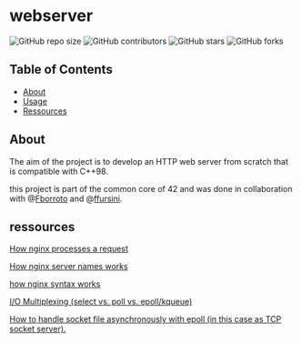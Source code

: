 # webserver

![GitHub repo size](https://img.shields.io/github/repo-size/redadoo/webserver)
![GitHub contributors](https://img.shields.io/github/contributors/redadoo/webserver)
![GitHub stars](https://img.shields.io/github/stars/redadoo/webserver?style=social)
![GitHub forks](https://img.shields.io/github/forks/redadoo/webserver?style=social)

## Table of Contents

- [About](#about)
- [Usage](#usage)
- [Ressources](#ressources)

## About

The aim of the project is to develop an HTTP web server from scratch that is compatible with C++98.

this project is part of the common core of 42 and was done in collaboration with @[Fborroto](https://github.com/Fborroto) and @[ffursini](https://github.com/ffursini).

## ressources

[How nginx processes a request](http://nginx.org/en/docs/http/request_processing.html)

[How nginx server names works](http://nginx.org/en/docs/http/server_names.html)

[how nginx syntax works](http://nginx.org/en/docs/beginners_guide.html)

[I/O Multiplexing (select vs. poll vs. epoll/kqueue)](https://nima101.github.io/io_multiplexing)

[How to handle socket file asynchronously with epoll (in this case as TCP socket server).](https://stackoverflow.com/questions/66916835/c-confused-by-epoll-and-socket-fd-on-linux-systems-and-async-threads)
